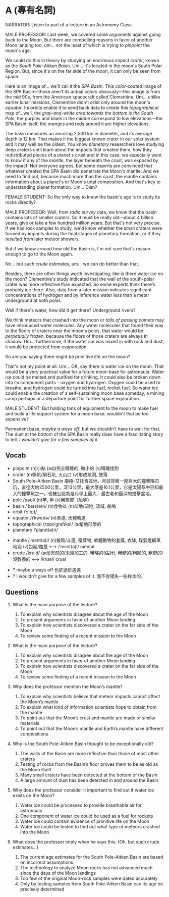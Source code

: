 # A (專有名詞)

NARRATOR: Listen to part of a lecture in an Astronomy Class.

MALE PROFESSOR: Last week, we covered some arguments against going back to the Moon. But there are compelling reasons in favor of another Moon landing too, um... not the least of which is trying to *pinpoint* the moon's age.

We could do this in theory by studying an enormous impact *crater*, known as the *South Pole–Aitken Basin*. Um... it's located in the moon's South Polar Region. But, since it's on the far side of the moon, it can only be seen from space.

Here is an image of… we'll call it the *SPA Basin*. This *color-coated* image of the SPA Basin—those aren't its actual colors obviously—this image is from the mid 90s, from the American spacecraft called Clementine. Um... unlike earlier lunar missions, Clementine didn't *orbit* only around the moon's *equator*. Its orbits enable it to send back data to create this *topographical* map of…well, the *gray-and-white area towards the bottom is the South Pole*, the purples and blues in the middle correspond to low elevations—the SPA Basin itself, the oranges and reds around it are higher elevations.

The basin measures an amazing 2,500 km in diameter, and its average depth is 12 km. That makes it the biggest known crater in our solar system and it may well be the oldest. You know *planetary* researchers love studying deep craters until learn about the impacts that created them, how they redistributed pieces of a planet's crust and in this case, we especially want to know if any of the *mantle*, the layer beneath the crust, was exposed by the impact. Not everyone agrees, but some experts are convinced that whatever created the SPA Basin did penetrate the Moon's mantle. And we need to find out, because much more than the crust, the mantle contains information about a planet's or Moon's total composition. And that's key to understanding planet formation. Um... Dian?

FEMALE STUDENT: So the only way to know the basin's age is to study its rocks directly?

MALE PROFESSOR: Well, from *radio survey* data, we know that the basin contains lots of smaller craters. So it must be really old—about 4 billion years, give or take a few hundred million years. But that's not very precise. If we had rock samples to study, we'd know whether the small craters were formed by impacts during the final stages of planetary formation, or if they *resulted from* later meteor showers.

But if we know around how old the Basin is, I'm not sure that's reason enough to go to the Moon again.

No... but such *crude* estimates, um... we can do better than that.

Besides, there are other things worth investigating, like is there water ice on the moon? Clementine's study indicated that the wall of the south-polar crater was more reflective than expected. So some experts think there's probably ice there. Also, data from a later mission indicates significant concentrations of hydrogen and by inference water less than a meter underground at both *poles*.

Well if there's water, how did it get there? Underground rivers?

We think meteors that crashed into the moon or *tails of passing comets* may have introduced water molecules. Any water molecules that found their way to the floors of craters near the moon's poles, that water would be *perpetually* frozen, because the floors of those craters are always in shadow. Um... furthermore, if the water ice was mixed in with rock and dust, it would be protected from evaporation.

So are you saying there might be primitive life on the moon?

That's not my point at all. Um... OK, say there is water ice on the moon. That would be a very practical value for a future moon base for astronauts. Water ice could be melted and purified for drinking. It could also be broken down into its component parts - oxygen and hydrogen. Oxygen could be used to breathe, and hydrogen could be turned into fuel, rocket fuel. So water ice could enable the creation of a self-sustaining moon base someday, a mining camp perhaps or a departure point for further space exploration.

MALE STUDENT: But holding tons of equipment to the moon to make fuel and build a life support system for a moon base, wouldn't that be too expensive?

Permanent base, *maybe a ways off*, but we shouldn't have to wait for that. The dust at the bottom of the SPA Basin really does have a fascinating story to tell. *I wouldn't give for a few samples of it.*

## Vocab
- pinpoint (n)小點 (adj)完全精確的, 微小的 (v)精確找到
- crater (n)彈坑/隕石坑, 火山口 (v)形成坑洞, 墜落
- South Pole–Aitken Basin 南極-艾托肯盆地，月球背面一座巨大的撞擊隕石坑，直徑大約2500公里，深13公里，最大落差16.1公里，它是太陽系中已知最大的撞擊坑之一，也被公認為是月球上最大、最古老和最深的撞擊盆地。
- pole /pəʊl/ (n)竿, 極 (v)用篙撐（船等） 
- basin /ˈbeɪs(ə)n/ (n)食物盆 (n)盆地/凹地, 流域, 船塢
- orbit /ˈɔːbɪt/
- equator /ɪˈkweɪtə/  (n)赤道, 天體軌道
- topographical /ˌtɒpəˈɡrafɪkəl/ (adj)地形學的
- planetary /ˈplanɪt(ə)ri/ 
+ mantle /ˈmant(ə)l/  (n)披風/斗篷, 覆蓋物, 軟體動物的套膜, 衣缽, 煤氣燈網罩, 地涵 (v)包起/覆蓋 <--> /ˈmɛnt(ə)l/ mental
+ crude /kruːd/ (adj)天然的/未經加工的, 粗略的(估計), 粗糙的/粗陋的, 粗野的/沒教養的 <--> /krʊəl/ cruel
- ? maybe a ways off 也許過於遙遠
- ? I wouldn't give for a few samples of it. 我不会错失一些样本的。

## Questions
1. What is the main purpose of the lecture? 
	1. To explain why scientists disagree about the age of the Moon
	1. To present arguments in favor of another Moon landing
	1. To explain how scientists discovered a crater on the far side of the Moon
	1. To review some finding of a recent mission to the Moon

2. What is the main purpose of the lecture? 
	1. To explain why scientists disagree about the age of the Moon
	1. To present arguments in favor of another Moon landing
	1. To explain how scientists discovered a crater on the far side of the Moon
	1. To review some finding of a recent mission to the Moon

3. Why does the professor mention the Moon’s mantle? 
	1. To explain why scientists believe that meteor impacts cannot affect the Moon’s mantle
	1. To explain what kind of information scientists hope to obtain from the mantle
	1. To point out that the Moon’s crust and mantle are made of similar materials
	1. To point out that the Moon’s mantle and Earth’s mantle have different compositions

4. Why is the South Pole-Aitken Basin thought to be exceptionally old? 
	1. The walls of the Basin are more reflective than those of most other craters
	1. Testing of rocks from the Basin’s floor proves them to be as old as the Moon itself
	1. Many small craters have been detected at the bottom of the Basin
	1. A large amount of dust has been detected in and around the Basin

5. Why does the professor consider it important to find out if water ice exists on the Moon? 
	1. Water ice could be processed to provide breathable air for astronauts
	1. One component of water ice could be used as a fuel for rockets
	1. Water ice could contain evidence of primitive life on the Moon
	1. Water ice could be tested to find out what type of meteors crashed into the Moon

6. What does the professor imply when he says this: (Oh, but such crude estimates…)
	1. The current age estimates for the South Pole-Aitken Basin are based on incorrect assumptions.
	1. The technology to analyze Moon rocks has not advanced much since the days of the Moon landings
	1. Too few of the original Moon-rock samples were dated accurately
	1. Only by testing samples from South Pole-Aitken Basin can its age be precisely determined